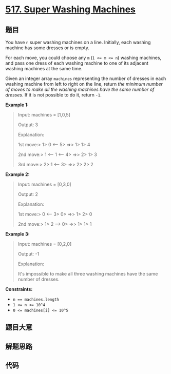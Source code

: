 # [517. Super Washing Machines](https://leetcode.com/problems/super-washing-machines/)

## 题目

You have `n` super washing machines on a line. Initially, each washing machine
has some dresses or is empty.

For each move, you could choose any `m` (`1 <= m <= n`) washing machines, and
pass one dress of each washing machine to one of its adjacent washing machines
at the same time.

Given an integer array `machines` representing the number of dresses in each
washing machine from left to right on the line, return _the minimum number of
moves to make all the washing machines have the same number of dresses_. If it
is not possible to do it, return `-1`.

**Example 1:**

> Input: machines = [1,0,5]
>
> Output: 3
>
> Explanation:
>
> 1st move:>
> 1>
> 0 <-- 5>
> =>>
> 1>
> 1>
> 4
>
> 2nd move:>
> 1 <-- 1 <-- 4>
> =>>
> 2>
> 1>
> 3
>
> 3rd move:>
> 2>
> 1 <-- 3>
> =>>
> 2>
> 2>
> 2

**Example 2:**

> Input: machines = [0,3,0]
>
> Output: 2
>
> Explanation:
>
> 1st move:>
> 0 <-- 3>
> 0>
> =>>
> 1>
> 2>
> 0
>
> 2nd move:>
> 1>
> 2 --> 0>
> =>>
> 1>
> 1>
> 1

**Example 3:**

> Input: machines = [0,2,0]
>
> Output: -1
>
> Explanation:
>
> It's impossible to make all three washing machines have the same number of dresses.

**Constraints:**

- `n == machines.length`
- `1 <= n <= 10^4`
- `0 <= machines[i] <= 10^5`

## 题目大意

## 解题思路

## 代码

```javascript

```
